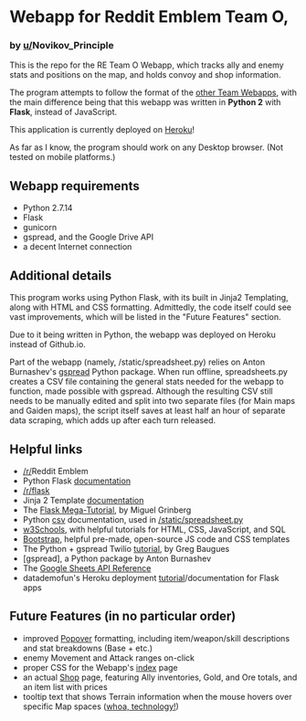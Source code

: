# Webapp for Reddit Emblem Team O,
### by [u/](https://www.reddit.com/user/Novikov_Principle)Novikov_Principle
This is the repo for the RE Team O Webapp, which tracks ally and enemy stats and positions on the map, and holds convoy and shop information.

The program attempts to follow the format of the [other Team Webapps](https://redditemblem.github.io/), with the main difference being that this webapp was written in **Python 2** with **Flask**, instead of JavaScript.

This application is currently deployed on [Heroku](https://team-o-webapp.herokuapp.com)!

As far as I know, the program should work on any Desktop browser. (Not tested on mobile platforms.)

## Webapp requirements
- Python 2.7.14
- Flask
- gunicorn
- gspread, and the Google Drive API
- a decent Internet connection

## Additional details
This program works using Python Flask, with its built in Jinja2 Templating, along with HTML and CSS formatting. Admittedly, the code itself could see vast improvements, which will be listed in the "Future Features" section.

Due to it being written in Python, the webapp was deployed on Heroku instead of Github.io.

Part of the webapp (namely, /static/spreadsheet.py) relies on Anton Burnashev's [gspread](https://github.com/burnash/gspread) Python package. When run offline, spreadsheets.py creates a CSV file containing the general stats needed for the webapp to function, made possible with gspread. Although the resulting CSV still needs to be manually edited and split into two separate files (for Main maps and Gaiden maps), the script itself saves at least half an hour of separate data scraping, which adds up after each turn released.



## Helpful links
- [/r/](https://www.reddit.com/r/Reddit_Emblem/)Reddit Emblem
- Python Flask [documentation](http://flask.pocoo.org/docs/0.12/)
- [/r/flask](https://www.reddit.com/r/flask/)
- Jinja 2 Template [documentation](http://jinja.pocoo.org/docs/2.10/templates/)
- The [Flask Mega-Tutorial](https://blog.miguelgrinberg.com/post/the-flask-mega-tutorial-part-i-hello-world-legacy), by Miguel Grinberg
- Python [csv](https://docs.python.org/2/library/csv.html) documentation, used in [/static/spreadsheet.py](https://github.com/NovikovPrinciple/RE/blob/master/static/spreadsheet.py)
- [w3Schools](https://www.w3schools.com/), with helpful tutorials for HTML, CSS, JavaScript, and SQL
- [Bootstrap](http://getbootstrap.com/), helpful pre-made, open-source JS code and CSS templates
- The Python + gspread Twilio [tutorial](https://www.twilio.com/blog/2017/02/an-easy-way-to-read-and-write-to-a-google-spreadsheet-in-python.html), by Greg Baugues
- [gspread], a Python package by Anton Burnashev
- The [Google Sheets API Reference](https://developers.google.com/sheets/api/reference/rest/)
- datademofun's Heroku deployment [tutorial](https://github.com/datademofun/heroku-basic-flask#tldr)/documentation for Flask apps

## Future Features (in no particular order)
* improved [Popover](http://getbootstrap.com/docs/4.0/components/popovers/) formatting, including item/weapon/skill descriptions and stat breakdowns (Base + etc.)
* enemy Movement and Attack ranges on-click
* proper CSS for the Webapp's [index](https://team-o-webapp.herokuapp.com/index) page
* an actual [Shop](http://team-o-webapp.herokuapp.com/shop) page, featuring Ally inventories, Gold, and Ore totals, and an item list with prices
* tooltip text that shows Terrain information when the mouse hovers over specific Map spaces ([whoa, technology!](http://i0.kym-cdn.com/entries/icons/original/000/022/065/image.png))